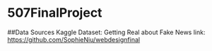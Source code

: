 # 507FinalProject

##Data Sources
Kaggle Dataset: Getting Real about Fake News
link: https://github.com/SophieNiu/webdesignfinal
